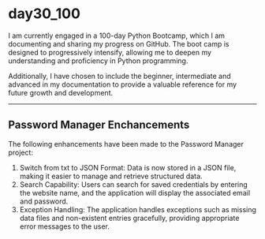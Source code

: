 # day30_100
I am currently engaged in a 100-day Python Bootcamp, which I am documenting and sharing my progress on GitHub. The boot camp is designed to progressively intensify, allowing me to deepen my understanding and proficiency in Python programming.

Additionally, I have chosen to include the beginner, intermediate and advanced in my documentation to provide a valuable reference for my future growth and development.

----------------------------
## Password Manager Enchancements
The following enhancements have been made to the Password Manager project:

1. Switch from txt to JSON Format: Data is now stored in a JSON file, making it easier to manage and retrieve structured data.
2. Search Capability: Users can search for saved credentials by entering the website name, and the application will display the associated email and password.
3. Exception Handling: The application handles exceptions such as missing data files and non-existent entries gracefully, providing appropriate error messages to the user.
